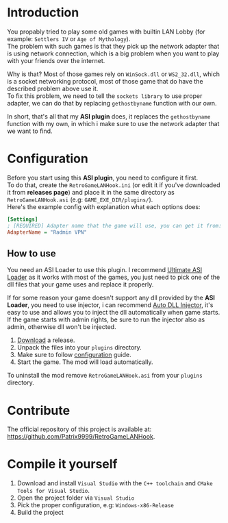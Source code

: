 # Introduction

You propably tried to play some old games with builtin LAN Lobby (for example: `Settlers IV` or `Age of Mythology`).  
The problem with such games is that they pick up the network adapter that is using network connection, which is a big problem when you want to play with your friends over the internet.

Why is that? Most of those games rely on `WinSock.dll` or `WS2_32.dll`, which is a socket networking protocol, most of those game that do have the described problem above use it.  
To fix this problem, we need to tell the `sockets library` to use proper adapter, we can do that by replacing `gethostbyname` function with our own.

In short, that's all that my **ASI plugin** does, it replaces the `gethostbyname` function with my own, in which i make sure to use the network adapter that we want to find.

# Configuration

Before you start using this **ASI plugin**, you need to configure it first.  
To do that, create the `RetroGameLANHook.ini` (or edit it if you've downloaded it from **releases page**) and place it in the same directory as `RetroGameLANHook.asi` (e.g: `GAME_EXE_DIR/plugins/`).  
Here's the example config with explanation what each options does:

```ini
[Settings]
; [REQUIRED] Adapter name that the game will use, you can get it from: Control Panel -> Network and Internet -> Network Connections, or just type ncpa.cpl in windows run bar (WINDOWS + R)
AdapterName = "Radmin VPN"
```

## How to use

You need an ASI Loader to use this plugin. I recommend [Ultimate ASI Loader](https://github.com/ThirteenAG/Ultimate-ASI-Loader) as it works with most of the games, you just need to pick one of the dll files that your game uses and replace it properly.  

If for some reason your game doesn't support any dll provided by the **ASI Loader**, you need to use injector, i can recommend [Auto DLL Injector](https://sourceforge.net/projects/autodllinjector/), it's easy to use and allows you to inject the dll automatically when game starts.  
If the game starts with admin rights, be sure to run the injector also as admin, otherwise dll won't be injected.

1. [Download](https://github.com/Patrix9999/RetroGameLANHook/releases) a release.
2. Unpack the files into your `plugins` directory.
3. Make sure to follow [configuration](#Configuration) guide.
4. Start the game. The mod will load automatically.

To uninstall the mod remove `RetroGameLANHook.asi` from your `plugins` directory. 

# Contribute

The official repository of this project is available at: https://github.com/Patrix9999/RetroGameLANHook.

# Compile it yourself

1. Download and install `Visual Studio` with the `C++ toolchain` and `CMake Tools for Visual Studio`.
2. Open the project folder via `Visual Studio`
3. Pick the proper configuration, e.g: `Windows-x86-Release`
4. Build the project